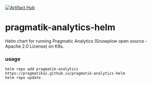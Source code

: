 [![Artifact Hub](https://img.shields.io/endpoint?url=https://artifacthub.io/badge/repository/pragmatik-analytics-helm)](https://artifacthub.io/packages/search?repo=pragmatik-analytics-helm)
# pragmatik-analytics-helm

Helm chart for running Pragmatic Analytics (Snowplow open source - Apache 2.0 License) on K8s.


### usage

```
helm repo add pragmatik-analytics https://pragmatikai.github.io/pragmatik-analytics-helm
helm repo update
```